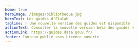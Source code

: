 ```yaml
---
home: true
heroImage: /images/bibliotheque.jpg
heroText: Les guides d'Etalab
tagline: 💡 Une nouvelle version des guides est disponible
actionText: Consulter la nouvelle version beta des guides →
actionLink: https://guides.data.gouv.fr/
footer: Contenu publié sous Licence ouverte
---
```

